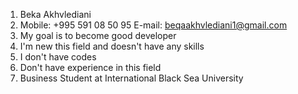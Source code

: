 1. Beka Akhvlediani
2. Mobile: +995 591 08 50 95   E-mail: beqaakhvlediani1@gmail.com
3. My goal is to become good developer
4. I'm new this field and doesn't have any skills
5. I don't have codes
6. Don't have experience in this field
7. Business Student at International Black Sea University

